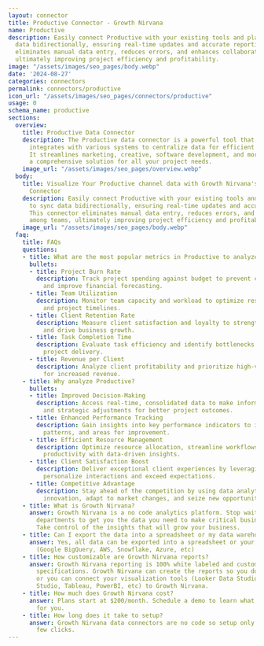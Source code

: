 ```yaml
---
layout: connector
title: Productive Connector - Growth Nirvana
name: Productive
description: Easily connect Productive with your existing tools and platforms to sync
  data bidirectionally, ensuring real-time updates and accurate reporting. This connector
  eliminates manual data entry, reduces errors, and enhances collaboration among teams,
  ultimately improving project efficiency and profitability.
image: "/assets/images/seo_pages/body.webp"
date: '2024-08-27'
categories: connectors
permalink: connectors/productive
icon_url: "/assets/images/seo_pages/connectors/productive"
usage: 0
schema_name: productive
sections:
  overview:
    title: Productive Data Connector
    description: The Productive data connector is a powerful tool that seamlessly
      integrates with various systems to centralize data for efficient agency management.
      It streamlines marketing, creative, software development, and more, offering
      a comprehensive solution for all your project needs.
    image_url: "/assets/images/seo_pages/overview.webp"
  body:
    title: Visualize Your Productive channel data with Growth Nirvana's Productive
      Connector
    description: Easily connect Productive with your existing tools and platforms
      to sync data bidirectionally, ensuring real-time updates and accurate reporting.
      This connector eliminates manual data entry, reduces errors, and enhances collaboration
      among teams, ultimately improving project efficiency and profitability.
    image_url: "/assets/images/seo_pages/body.webp"
  faq:
    title: FAQs
    questions:
    - title: What are the most popular metrics in Productive to analyze?
      bullets:
      - title: Project Burn Rate
        description: Track project spending against budget to prevent cost overruns
          and improve financial forecasting.
      - title: Team Utilization
        description: Monitor team capacity and workload to optimize resource allocation
          and project timelines.
      - title: Client Retention Rate
        description: Measure client satisfaction and loyalty to strengthen relationships
          and drive business growth.
      - title: Task Completion Time
        description: Evaluate task efficiency and identify bottlenecks for enhanced
          project delivery.
      - title: Revenue per Client
        description: Analyze client profitability and prioritize high-value opportunities
          for increased revenue.
    - title: Why analyze Productive?
      bullets:
      - title: Improved Decision-Making
        description: Access real-time, consolidated data to make informed decisions
          and strategic adjustments for better project outcomes.
      - title: Enhanced Performance Tracking
        description: Gain insights into key performance indicators to identify trends,
          patterns, and areas for improvement.
      - title: Efficient Resource Management
        description: Optimize resource allocation, streamline workflows, and increase
          productivity with data-driven insights.
      - title: Client Satisfaction Boost
        description: Deliver exceptional client experiences by leveraging data to
          personalize interactions and exceed expectations.
      - title: Competitive Advantage
        description: Stay ahead of the competition by using data analytics to drive
          innovation, adapt to market changes, and seize new opportunities.
    - title: What is Growth Nirvana?
      answer: Growth Nirvana is a no code analytics platform. Stop waiting for other
        departments to get you the data you need to make critical business decisions.
        Take control of the insights that will grow your business.
    - title: Can I export the data into a spreadsheet or my data warehouse?
      answer: Yes, all data can be exported into a spreadsheet or your data warehouse
        (Google BigQuery, AWS, Snowflake, Azure, etc)
    - title: How customizable are Growth Nirvana reports?
      answer: Growth Nirvana reporting is 100% white labeled and customized to your
        specifications. Growth Nirvana can create the reports so you don’t have to
        or you can connect your visualization tools (Looker Data Studio/Google Data
        Studio, Tableau, PowerBI, etc) to Growth Nirvana.
    - title: How much does Growth Nirvana cost?
      answer: Plans start at $200/month. Schedule a demo to learn what plan is best
        for you.
    - title: How long does it take to setup?
      answer: Growth Nirvana data connectors are no code so setup only requires a
        few clicks.
---
```

